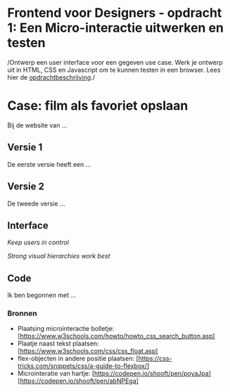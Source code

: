 # Frontend voor Designers - opdracht 1: Een Micro-interactie uitwerken en testen

/Ontwerp een user interface voor een gegeven use case. Werk je ontwerp uit in HTML, CSS en Javascript om te kunnen testen in een browser.
Lees hier de [opdrachtbeschrijving](./opdrachtbeschrijving.md)./


# Case: film als favoriet opslaan
Bij de website van ...

## Versie 1
De eerste versie heeft een ...

## Versie 2
De tweede versie ...


## Interface
*Keep users in control*

*Strong visual hierarchies work best*


## Code
Ik ben begonnen met ...

### Bronnen
* Plaatsing microinteractie bolletje: [https://www.w3schools.com/howto/howto_css_search_button.asp]
* Plaatje naast tekst plaatsen:[https://www.w3schools.com/css/css_float.asp]
* flex-objecten in andere positie plaatsen: [https://css-tricks.com/snippets/css/a-guide-to-flexbox/]
* Microinteratie van hartje: [https://codepen.io/shooft/pen/poyaJpa] [https://codepen.io/shooft/pen/abNPEga]

